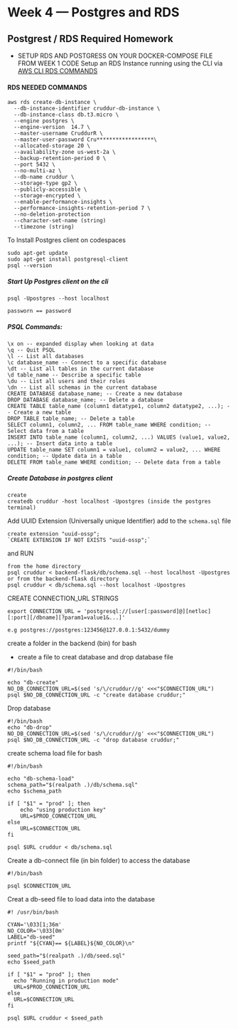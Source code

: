 # Week 4 — Postgres and RDS
## Postgrest / RDS Required Homework

- SETUP RDS AND POSTGRESS ON YOUR DOCKER-COMPOSE FILE FROM WEEK 1 CODE 
Setup an RDS Instance running using the CLI via [AWS CLI RDS COMMANDS](https://docs.aws.amazon.com/cli/latest/reference/rds/create-db-instance.html)

#### RDS NEEDED COMMANDS

```
aws rds create-db-instance \
  --db-instance-identifier cruddur-db-instance \
  --db-instance-class db.t3.micro \
  --engine postgres \
  --engine-version  14.7 \
  --master-username CruddurR \
  --master-user-password Cru******************\
  --allocated-storage 20 \
  --availability-zone us-west-2a \
  --backup-retention-period 0 \
  --port 5432 \
  --no-multi-az \
  --db-name cruddur \
  --storage-type gp2 \
  --publicly-accessible \
  --storage-encrypted \
  --enable-performance-insights \
  --performance-insights-retention-period 7 \
  --no-deletion-protection
  --character-set-name (string)
  --timezone (string)
```

To Install Postgres client on codespaces
```
sudo apt-get update
sudo apt-get install postgresql-client
psql --version
```
##### Start Up Postgres client on the cli

```
psql -Upostgres --host localhost

passworn == password
```


##### PSQL Commands:

```
\x on -- expanded display when looking at data
\q -- Quit PSQL
\l -- List all databases
\c database_name -- Connect to a specific database
\dt -- List all tables in the current database
\d table_name -- Describe a specific table
\du -- List all users and their roles
\dn -- List all schemas in the current database
CREATE DATABASE database_name; -- Create a new database
DROP DATABASE database_name; -- Delete a database
CREATE TABLE table_name (column1 datatype1, column2 datatype2, ...); -- Create a new table
DROP TABLE table_name; -- Delete a table
SELECT column1, column2, ... FROM table_name WHERE condition; -- Select data from a table
INSERT INTO table_name (column1, column2, ...) VALUES (value1, value2, ...); -- Insert data into a table
UPDATE table_name SET column1 = value1, column2 = value2, ... WHERE condition; -- Update data in a table
DELETE FROM table_name WHERE condition; -- Delete data from a table
```

##### Create Database in postgres client
```
create
createdb cruddur -host localhost -Upostgres (inside the postgres terminal)
```
Add UUID Extension (Universally unique Identifier) add to the `schema.sql` file
```
create extension "uuid-ossp";
`CREATE EXTENSION IF NOT EXISTS "uuid-ossp";`
```
and RUN

```
from the home directory
psql cruddur < backend-flask/db/schema.sql --host localhost -Upostgres
or from the backend-flask directory
psql cruddur < db/schema.sql --host localhost -Upostgres
```
CREATE CONNECTION_URL STRINGS

```
export CONNECTION_URL = 'postgresql://[user[:password]@][netloc][:port][/dbname][?param1=value1&...]'

e.g postgres://postgres:123456@127.0.0.1:5432/dummy

```

create a folder in the backend (bin) for bash 
- create a file to creat database and drop database file

```
#!/bin/bash

echo "db-create"
NO_DB_CONNECTION_URL=$(sed 's/\/cruddur//g' <<<"$CONNECTION_URL")
psql $NO_DB_CONNECTION_URL -c "create database cruddur;"

```
Drop database

```
#!/bin/bash
echo "db-drop"
NO_DB_CONNECTION_URL=$(sed 's/\/cruddur//g' <<<"$CONNECTION_URL")
psql $NO_DB_CONNECTION_URL -c "drop database cruddur;"

```

create schema load file for bash 

```
#!/bin/bash

echo "db-schema-load"
schema_path="$(realpath .)/db/schema.sql"
echo $schema_path

if [ "$1" = "prod" ]; then
    echo "using production key"
    URL=$PROD_CONNECTION_URL
else
    URL=$CONNECTION_URL
fi

psql $URL cruddur < db/schema.sql 

```
Create a db-connect file (in bin folder) to access the database

```
#!/bin/bash

psql $CONNECTION_URL
```

Creat a db-seed file to load data into the database

```
#! /usr/bin/bash

CYAN='\033[1;36m'
NO_COLOR='\033[0m'
LABEL="db-seed"
printf "${CYAN}== ${LABEL}${NO_COLOR}\n"

seed_path="$(realpath .)/db/seed.sql"
echo $seed_path

if [ "$1" = "prod" ]; then
  echo "Running in production mode"
  URL=$PROD_CONNECTION_URL
else
  URL=$CONNECTION_URL
fi

psql $URL cruddur < $seed_path
```
